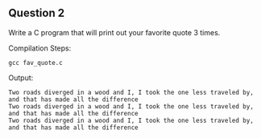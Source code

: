 ## Question 2

Write a C program that will print out your favorite quote 3 times.

Compilation Steps:

	gcc fav_quote.c

Output:

	Two roads diverged in a wood and I, I took the one less traveled by, and that has made all the difference
	Two roads diverged in a wood and I, I took the one less traveled by, and that has made all the difference
	Two roads diverged in a wood and I, I took the one less traveled by, and that has made all the difference

